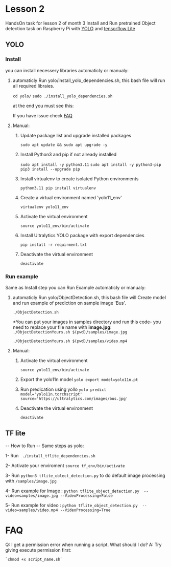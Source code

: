 # Lesson 2

HandsOn task for lesson 2 of month 3
Install and Run pretrained Object detection task on Raspberry Pi with [YOLO](https://github.com/ultralytics/ultralytics) and [tensorflow Lite](https://www.tensorflow.org/api_docs/python/tf/lite)


## YOLO

### Install 
you can install necessery libraries automaticly or manualy:

1. automaticly
    Run yolo/install_yolo_dependencies.sh, this bash file will run all required libraies.

    `cd yolo/`
    `sudo ./install_yolo_dependencies.sh`

    at the end you must see this:


    If you have issue check [FAQ]()

2. Manual:

    1. Update package list and upgrade installed packages
        
        `sudo apt update && sudo apt upgrade -y`

    2. Install Python3 and pip if not already installed

        `sudo apt install -y python3.11`
        `sudo apt install -y python3-pip`
        `pip3 install --upgrade pip`

    3. Install virtualenv to create isolated Python environments

        `python3.11 pip install virtualenv`

    4. Create a virtual environment named 'yolo11_env'

        `virtualenv yolo11_env`

    5. Activate the virtual environment

        `source yolo11_env/bin/activate`

    6. Install Ultralytics YOLO package with export dependencies

        `pip install -r requirment.txt`

    7. Deactivate the virtual environment

        `deactivate`

### Run example
Same as Install step you can Run Example automaticly or manualy:

1. automaticly
    Run yolo/ObjectDetection.sh, this bash file will Create model and run example of prediction on sample image 'Bus'.

    `./ObjectDetection.sh`


    *You can put your images in samples directory and run this code- you need to replace your file name with **image.jpg**:
    `./ObjectDetectionYours.sh $(pwd)/samples/image.jpg`

    
    `./ObjectDetectionYours.sh $(pwd)/samples/video.mp4`
    
2. Manual:
    1. Activate the virtual environment

        `source yolo11_env/bin/activate`

    2. Export the yolo11n model
        `yolo export model=yolo11n.pt` 
    3. Run predication using yollo
        `yolo predict model='yolo11n.torchscript' source='https://ultralytics.com/images/bus.jpg'`

    4. Deactivate the virtual environment

        `deactivate`

## TF lite

-- How to Run -- Same steps as yolo:

1- Run  ` ./install_tflite_dependencies.sh`

2-  Activate your enviroment `source tf_env/bin/activate`

3- Run `python3 tflite_oblect_detection.py` to do default image processing with `/samples/image.jpg`

4- Run example for Image :
        `python tflite_object_detection.py  --video=samples/image.jpg --VideoProcessing=False`

5- Run example for video :
        `python tflite_object_detection.py  --video=samples/video.mp4 --VideoProcessing=True`


# FAQ

Q: I get a permission error when running a script. What should I do?
A: Try giving execute permission first:

    `chmod +x script_name.sh`